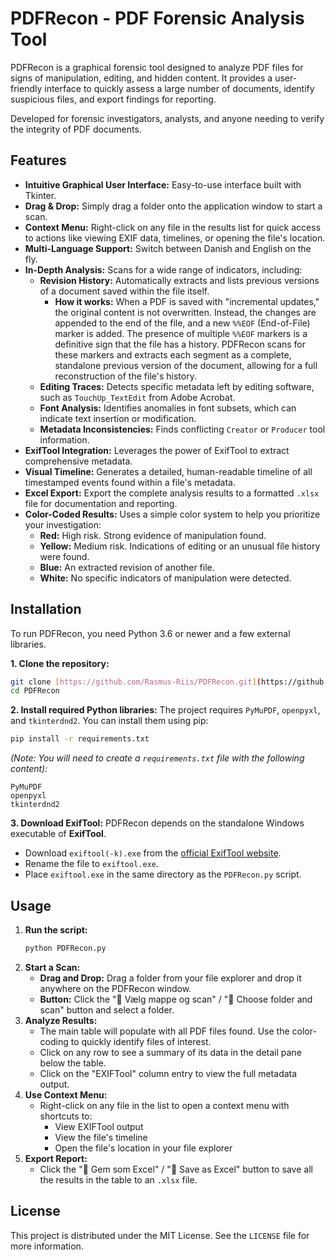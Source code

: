 # PDFRecon - PDF Forensic Analysis Tool

PDFRecon is a graphical forensic tool designed to analyze PDF files for signs of manipulation, editing, and hidden content. It provides a user-friendly interface to quickly assess a large number of documents, identify suspicious files, and export findings for reporting.

Developed for forensic investigators, analysts, and anyone needing to verify the integrity of PDF documents.

## Features

* **Intuitive Graphical User Interface:** Easy-to-use interface built with Tkinter.
* **Drag & Drop:** Simply drag a folder onto the application window to start a scan.
* **Context Menu:** Right-click on any file in the results list for quick access to actions like viewing EXIF data, timelines, or opening the file's location.
* **Multi-Language Support:** Switch between Danish and English on the fly.
* **In-Depth Analysis:** Scans for a wide range of indicators, including:
    * **Revision History:** Automatically extracts and lists previous versions of a document saved within the file itself.
        * **How it works:** When a PDF is saved with "incremental updates," the original content is not overwritten. Instead, the changes are appended to the end of the file, and a new `%%EOF` (End-of-File) marker is added. The presence of multiple `%%EOF` markers is a definitive sign that the file has a history. PDFRecon scans for these markers and extracts each segment as a complete, standalone previous version of the document, allowing for a full reconstruction of the file's history.
    * **Editing Traces:** Detects specific metadata left by editing software, such as `TouchUp_TextEdit` from Adobe Acrobat.
    * **Font Analysis:** Identifies anomalies in font subsets, which can indicate text insertion or modification.
    * **Metadata Inconsistencies:** Finds conflicting `Creator` or `Producer` tool information.
* **ExifTool Integration:** Leverages the power of ExifTool to extract comprehensive metadata.
* **Visual Timeline:** Generates a detailed, human-readable timeline of all timestamped events found within a file's metadata.
* **Excel Export:** Export the complete analysis results to a formatted `.xlsx` file for documentation and reporting.
* **Color-Coded Results:** Uses a simple color system to help you prioritize your investigation:
    * **Red:** High risk. Strong evidence of manipulation found.
    * **Yellow:** Medium risk. Indications of editing or an unusual file history were found.
    * **Blue:** An extracted revision of another file.
    * **White:** No specific indicators of manipulation were detected.

## Installation

To run PDFRecon, you need Python 3.6 or newer and a few external libraries.

**1. Clone the repository:**
```bash
git clone [https://github.com/Rasmus-Riis/PDFRecon.git](https://github.com/Rasmus-Riis/PDFRecon.git)
cd PDFRecon
```

**2. Install required Python libraries:**
The project requires `PyMuPDF`, `openpyxl`, and `tkinterdnd2`. You can install them using pip:
```bash
pip install -r requirements.txt
```
*(Note: You will need to create a `requirements.txt` file with the following content):*
```
PyMuPDF
openpyxl
tkinterdnd2
```

**3. Download ExifTool:**
PDFRecon depends on the standalone Windows executable of **ExifTool**.

* Download `exiftool(-k).exe` from the [official ExifTool website](https://exiftool.org/).
* Rename the file to `exiftool.exe`.
* Place `exiftool.exe` in the same directory as the `PDFRecon.py` script.

## Usage

1.  **Run the script:**
    ```bash
    python PDFRecon.py
    ```
2.  **Start a Scan:**
    * **Drag and Drop:** Drag a folder from your file explorer and drop it anywhere on the PDFRecon window.
    * **Button:** Click the "📁 Vælg mappe og scan" / "📁 Choose folder and scan" button and select a folder.
3.  **Analyze Results:**
    * The main table will populate with all PDF files found. Use the color-coding to quickly identify files of interest.
    * Click on any row to see a summary of its data in the detail pane below the table.
    * Click on the "EXIFTool" column entry to view the full metadata output.
4.  **Use Context Menu:**
    * Right-click on any file in the list to open a context menu with shortcuts to:
        * View EXIFTool output
        * View the file's timeline
        * Open the file's location in your file explorer
5.  **Export Report:**
    * Click the "💾 Gem som Excel" / "💾 Save as Excel" button to save all the results in the table to an `.xlsx` file.

## License

This project is distributed under the MIT License. See the `LICENSE` file for more information.
